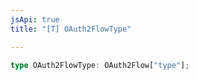 ```yaml
---
jsApi: true
title: "[T] OAuth2FlowType"

---
```

```ts
type OAuth2FlowType: OAuth2Flow["type"];
```
